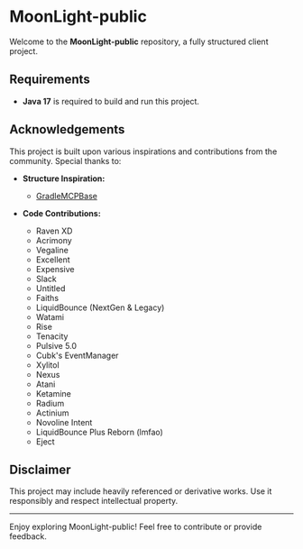 # MoonLight-public

Welcome to the **MoonLight-public** repository, a fully structured client project.

## Requirements
- **Java 17** is required to build and run this project.

## Acknowledgements
This project is built upon various inspirations and contributions from the community. Special thanks to:

- **Structure Inspiration:**
  - [GradleMCPBase](https://github.com/AbyssClient/GradleMCPBase)

- **Code Contributions:**
  - Raven XD
  - Acrimony
  - Vegaline
  - Excellent
  - Expensive
  - Slack
  - Untitled
  - Faiths
  - LiquidBounce (NextGen & Legacy)
  - Watami
  - Rise
  - Tenacity
  - Pulsive 5.0
  - Cubk's EventManager
  - Xylitol
  - Nexus
  - Atani
  - Ketamine
  - Radium
  - Actinium
  - Novoline Intent
  - LiquidBounce Plus Reborn (lmfao)
  - Eject

## Disclaimer
This project may include heavily referenced or derivative works. Use it responsibly and respect intellectual property.

---

Enjoy exploring MoonLight-public! Feel free to contribute or provide feedback.
